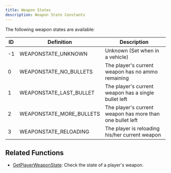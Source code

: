 ```yaml
---
title: Weapon States
description: Weapon State Constants
---
```


The following weapon states are available:

| ID  | Definition               | Description                                               |
| --- | ------------------------ | --------------------------------------------------------- |
| -1  | WEAPONSTATE_UNKNOWN      | Unknown (Set when in a vehicle)                           |
| 0   | WEAPONSTATE_NO_BULLETS   | The player's current weapon has no ammo remaining         |
| 1   | WEAPONSTATE_LAST_BULLET  | The player's current weapon has a single bullet left      |
| 2   | WEAPONSTATE_MORE_BULLETS | The player's current weapon has more than one bullet left |
| 3   | WEAPONSTATE_RELOADING    | The player is reloading his/her current weapon            |

## Related Functions

- [GetPlayerWeaponState](../functions/GetPlayerWeaponState): Check the state of a player's weapon.
